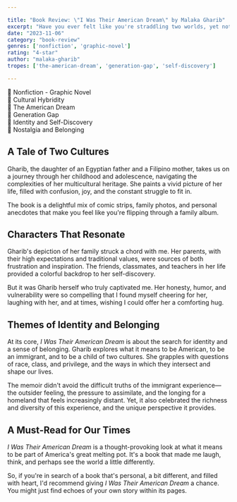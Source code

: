 ```yaml
---

title: "Book Review: \"I Was Their American Dream\" by Malaka Gharib"
excerpt: "Have you ever felt like you're straddling two worlds, yet not fully belonging to either? \"I Was Their American Dream\" is a vibrant, heartfelt exploration of identity, culture, and the immigrant experience in America."
date: "2023-11-06"
category: "book-review"
genres: ['nonfiction', 'graphic-novel']
rating: "4-star"
author: "malaka-gharib"
tropes: ['the-american-dream', 'generation-gap', 'self-discovery']

---
```



📍 Nonfiction - Graphic Novel  
📍 Cultural Hybridity  
📍 The American Dream  
📍 Generation Gap  
📍 Identity and Self-Discovery  
📍 Nostalgia and Belonging  
  

## A Tale of Two Cultures
Gharib, the daughter of an Egyptian father and a Filipino mother, takes us on a journey through her childhood and adolescence, navigating the complexities of her multicultural heritage. She paints a vivid picture of her life, filled with confusion, joy, and the constant struggle to fit in.

The book is a delightful mix of comic strips, family photos, and personal anecdotes that make you feel like you're flipping through a family album.


## Characters That Resonate
Gharib's depiction of her family struck a chord with me. Her parents, with their high expectations and traditional values, were sources of both frustration and inspiration. The friends, classmates, and teachers in her life provided a colorful backdrop to her self-discovery.

But it was Gharib herself who truly captivated me. Her honesty, humor, and vulnerability were so compelling that I found myself cheering for her, laughing with her, and at times, wishing I could offer her a comforting hug.


## Themes of Identity and Belonging
At its core, *I Was Their American Dream* is about the search for identity and a sense of belonging. Gharib explores what it means to be American, to be an immigrant, and to be a child of two cultures. She grapples with questions of race, class, and privilege, and the ways in which they intersect and shape our lives.

The memoir didn't avoid the difficult truths of the immigrant experience—the outsider feeling, the pressure to assimilate, and the longing for a homeland that feels increasingly distant. Yet, it also celebrated the richness and diversity of this experience, and the unique perspective it provides.


## A Must-Read for Our Times
*I Was Their American Dream* is a thought-provoking look at what it means to be part of America's great melting pot. It's a book that made me laugh, think, and perhaps see the world a little differently.

So, if you're in search of a book that's personal, a bit different, and filled with heart, I'd recommend giving *I Was Their American Dream* a chance. You might just find echoes of your own story within its pages.

